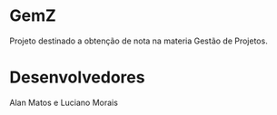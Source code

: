 # GemZ
 Projeto destinado a obtenção de nota na materia Gestão de Projetos.
# Desenvolvedores 
 Alan Matos e Luciano Morais
